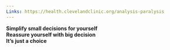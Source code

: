 ```yaml
---
Links: https://health.clevelandclinic.org/analysis-paralysis
---
```

**Simplify small decisions for yourself**  
**Reassure yourself with big decision**  
**It’s just a choice**